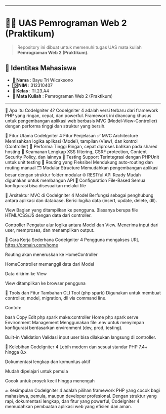 ___

# 🧑‍🎓 UAS Pemrograman Web 2 (Praktikum)

> Repository ini dibuat untuk memenuhi tugas UAS mata kuliah **Pemrograman Web 2 (Praktikum)**.

## 📄 Identitas Mahasiswa

- **👤 Nama** : Bayu Tri Wicaksono  
- **🆔 NIM** : 312310407  
- **🏫 Kelas** : TI.23.A4  
- **📘 Mata Kuliah** : Pemrograman Web 2 (Praktikum)

___

🚀 Apa itu CodeIgniter 4?
CodeIgniter 4 adalah versi terbaru dari framework PHP yang ringan, cepat, dan powerful. Framework ini dirancang khusus untuk pengembangan aplikasi web berbasis MVC (Model-View-Controller) dengan performa tinggi dan struktur yang bersih.

🧠 Fitur Utama CodeIgniter 4
Fitur	Penjelasan
✅ MVC Architecture	Memisahkan logika aplikasi (Model), tampilan (View), dan kontrol (Controller)
🚀 Performa Tinggi	Ringan, cepat diproses bahkan pada shared hosting
🔐 Keamanan Lengkap	XSS filtering, CSRF protection, Content Security Policy, dan lainnya
🧪 Testing Support	Terintegrasi dengan PHPUnit untuk unit testing
📁 Routing yang Fleksibel	Mendukung auto-routing dan routing manual
🗂️ Modular Structure	Memudahkan pengembangan aplikasi besar dengan struktur folder modular
🌐 RESTful API Ready	Mudah digunakan untuk membangun API
🔧 Configuration File-Based	Semua konfigurasi bisa disesuaikan melalui file

🧱 Arsitektur MVC di CodeIgniter 4
Model
Berfungsi sebagai penghubung antara aplikasi dan database. Berisi logika data (insert, update, delete, dll).

View
Bagian yang ditampilkan ke pengguna. Biasanya berupa file HTML/CSS/JS dengan data dari controller.

Controller
Pengatur alur logika antara Model dan View. Menerima input dari user, memproses, dan menampilkan output.

🚧 Cara Kerja Sederhana CodeIgniter 4
Pengguna mengakses URL https://domain.com/home

Routing akan meneruskan ke HomeController

HomeController memanggil data dari Model

Data dikirim ke View

View ditampilkan ke browser pengguna

🧰 Tools dan Fitur Tambahan
CLI Tool (php spark)
Digunakan untuk membuat controller, model, migration, dll via command line.

Contoh:

bash
Copy
Edit
php spark make:controller Home
php spark serve
Environment Management
Menggunakan file .env untuk menyimpan konfigurasi berdasarkan environment (dev, prod, testing).

Built-in Validation
Validasi input user bisa dilakukan langsung di controller.

📌 Kelebihan CodeIgniter 4
Lebih modern dan sesuai standar PHP 7.4+ hingga 8.x

Dokumentasi lengkap dan komunitas aktif

Mudah dipelajari untuk pemula

Cocok untuk proyek kecil hingga menengah

🔚 Kesimpulan
CodeIgniter 4 adalah pilihan framework PHP yang cocok bagi mahasiswa, pemula, maupun developer profesional. Dengan struktur yang rapi, dokumentasi lengkap, dan fitur yang powerful, CodeIgniter 4 memudahkan pembuatan aplikasi web yang efisien dan aman.
